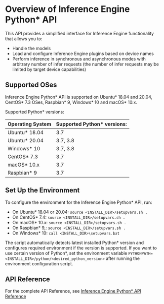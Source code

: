 # Overview of Inference Engine Python* API

This API provides a simplified interface for Inference Engine functionality that allows you to:

* Handle the models
* Load and configure Inference Engine plugins based on device names
* Perform inference in synchronous and asynchronous modes with arbitrary number of infer requests (the number of infer requests may be limited by target device capabilities)

## Supported OSes

Inference Engine Python\* API is supported on Ubuntu\* 18.04 and 20.04, CentOS\* 7.3 OSes, Raspbian\* 9, Windows\* 10
and macOS\* 10.x.

Supported Python* versions:

| Operating System | Supported Python\* versions: |
|:----- | :----- |
| Ubuntu\* 18.04  | 3.7 |
| Ubuntu\* 20.04  | 3.7, 3.8 |
| Windows\* 10 | 3.7, 3.8 |
| CentOS\* 7.3 | 3.7 |
| macOS\* 10.x  | 3.7 |
| Raspbian\* 9  | 3.7 |


## Set Up the Environment

To configure the environment for the Inference Engine Python\* API, run:
 * On Ubuntu\* 18.04 or 20.04: `source <INSTALL_DIR>/setupvars.sh .`
 * On CentOS\* 7.4: `source <INSTALL_DIR>/setupvars.sh .`
 * On macOS\* 10.x: `source <INSTALL_DIR>/setupvars.sh .`
 * On Raspbian\* 9,: `source <INSTALL_DIR>/setupvars.sh .`
 * On Windows\* 10: `call <INSTALL_DIR>\setupvars.bat`

The script automatically detects latest installed Python\* version and configures required environment if the version is supported.
If you want to use certain version of Python\*, set the environment variable `PYTHONPATH=<INSTALL_DIR>/python/<desired_python_version>`
after running the environment configuration script.

## API Reference
For the complete API Reference, see  [Inference Engine Python* API Reference](ie_python_api/api.html)

